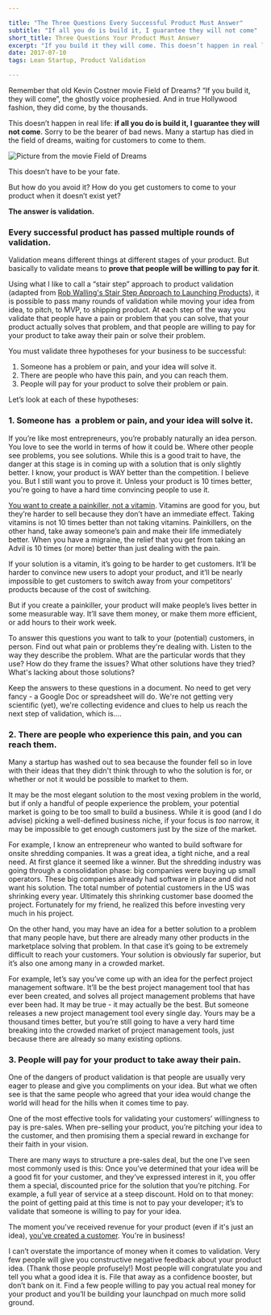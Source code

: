 ```yaml
---

title: "The Three Questions Every Successful Product Must Answer"
subtitle: "If all you do is build it, I guarantee they will not come"
short_title: Three Questions Your Product Must Answer
excerpt: "If you build it they will come. This doesn’t happen in real life: if all you do is build it, I guarantee they will not come. Sorry to be the bearer of bad news. Many a startup has died in the field of dreams, waiting for customers to come to them."
date: 2017-07-10
tags: Lean Startup, Product Validation

---
```


Remember that old Kevin Costner movie Field of Dreams? “If you build it, they will come”, the ghostly voice prophesied. And in true Hollywood fashion, they did come, by the thousands.

This doesn’t happen in real life: **if all you do is build it, I guarantee they will not come**. Sorry to be the bearer of bad news. Many a startup has died in the field of dreams, waiting for customers to come to them.

![Picture from the movie Field of Dreams](./field-of-dreams.gif)

This doesn’t have to be your fate.

But how do you avoid it? How do you get customers to come to your product when it doesn’t exist yet?

**The answer is validation.**

### Every successful product has passed multiple rounds of validation.

Validation means different things at different stages of your product. But basically to validate means to **prove that people will be willing to pay for it**.

Using what I like to call a “stair step” approach to product validation (adapted from <a href="http://www.startupsfortherestofus.com/episodes/episode-222-the-stair-step-approach-to-launching-products">Rob Walling's Stair Step Approach to Launching Products</a>), it is possible to pass many rounds of validation while moving your idea from idea, to pitch, to MVP, to shipping product. At each step of the way you validate that people have a pain or problem that you can solve, that your product actually solves that problem, and that people are willing to pay for your product to take away their pain or solve their problem.

You must validate three hypotheses for your business to be successful:

1.  Someone has a problem or pain, and your idea will solve it.
2.  There are people who have this pain, and you can reach them.
3.  People will pay for your product to solve their problem or pain.

Let’s look at each of these hypotheses:

### 1. Someone has  a problem or pain, and your idea will solve it.

If you’re like most entrepreneurs, you’re probably naturally an idea person. You love to see the world in terms of how it could be. Where other people see problems, you see solutions. While this is a good trait to have, the danger at this stage is in coming up with a solution that is only slightly better. I know, your product is WAY better than the competition. I believe you. But I still want you to prove it. Unless your product is 10 times better, you're going to have a hard time convincing people to use it.

<a href="https://www.entrepreneur.com/article/230736">You want to create a painkiller, not a vitamin</a>. Vitamins are good for you, but they’re harder to sell because they don’t have an immediate effect. Taking vitamins is not 10 times better than not taking vitamins. Painkillers, on the other hand, take away someone’s pain and make their life immediately better. When you have a migraine, the relief that you get from taking an Advil is 10 times (or more) better than just dealing with the pain.

If your solution is a vitamin, it’s going to be harder to get customers. It’ll be harder to convince new users to adopt your product, and it’ll be nearly impossible to get customers to switch away from your competitors’ products because of the cost of switching.

But if you create a painkiller, your product will make people’s lives better in some measurable way. It’ll save them money, or make them more efficient, or add hours to their work week.

To answer this questions you want to talk to your (potential) customers, in person. Find out what pain or problems they're dealing with. Listen to the way they describe the problem. What are the particular words that they use? How do they frame the issues? What other solutions have they tried? What's lacking about those solutions?

Keep the answers to these questions in a document. No need to get very fancy - a Google Doc or spreadsheet will do. We're not getting very scientific (yet), we're collecting evidence and clues to help us reach the next step of validation, which is....

### 2. There are people who experience this pain, and you can reach them.

Many a startup has washed out to sea because the founder fell so in love with their ideas that they didn't think through to who the solution is for, or whether or not it would be possible to market to them.

It may be the most elegant solution to the most vexing problem in the world, but if only a handful of people experience the problem, your potential market is going to be too small to build a business. While it is good (and I do advise) picking a well-defined business niche, if your focus is <em>too</em> narrow, it may be impossible to get enough customers just by the size of the market.

For example, I know an entrepreneur who wanted to build software for onsite shredding companies. It was a great idea, a tight niche, and a real need. At first glance it seemed like a winner. But the shredding industry was going through a consolidation phase: big companies were buying up small operators. These big companies already had software in place and did not want his solution. The total number of potential customers in the US was shrinking every year. Ultimately this shrinking customer base doomed the project. Fortunately for my friend, he realized this before investing very much in his project.

On the other hand, you may have an idea for a better solution to a problem that many people have, but there are already many other products in the marketplace solving that problem. In that case it’s going to be extremely difficult to reach your customers. Your solution is obviously far superior, but it’s also one among many in a crowded market.

For example, let’s say you’ve come up with an idea for the perfect project management software. It’ll be the best project management tool that has ever been created, and solves all project management problems that have ever been had. It may be true - it may actually be the best. But someone releases a new project management tool every single day. Yours may be a thousand times better, but you’re still going to have a very hard time breaking into the crowded market of project management tools, just because there are already so many existing options.

### 3. People will pay for your product to take away their pain.

One of the dangers of product validation is that people are usually very eager to please and give you compliments on your idea. But what we often see is that the same people who agreed that your idea would change the world will head for the hills when it comes time to pay.

One of the most effective tools for validating your customers’ willingness to pay is pre-sales. When pre-selling your product, you’re pitching your idea to the customer, and then promising them a special reward in exchange for their faith in your vision.

There are many ways to structure a pre-sales deal, but the one I’ve seen most commonly used is this: Once you’ve determined that your idea will be a good fit for your customer, and they’ve expressed interest in it, you offer them a special, discounted price for the solution that you’re pitching. For example, a full year of service at a steep discount. Hold on to that money: the point of getting paid at this time is not to pay your developer; it’s to validate that someone is willing to pay for your idea.

The moment you've received revenue for your product (even if it's just an idea), [you've created a customer](/articles/the-purpose-of-business-is-to-create-and-keep-a-customer). You're in business!

I can’t overstate the importance of money when it comes to validation. Very few people will give you constructive negative feedback about your product idea. (Thank those people profusely!) Most people will congratulate you and tell you what a good idea it is. File that away as a confidence booster, but don’t bank on it. Find a few people willing to pay you actual real money for your product and you’ll be building your launchpad on much more solid ground.


